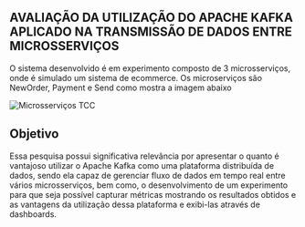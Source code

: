 ## AVALIAÇÃO DA UTILIZAÇÃO DO APACHE KAFKA APLICADO NA TRANSMISSÃO DE DADOS ENTRE MICROSSERVIÇOS

O sistema desenvolvido é em experimento composto de 3 microsserviços, onde é simulado um sistema de ecommerce. Os microserviços são NewOrder, Payment e Send como mostra a imagem abaixo

![Microsserviços TCC](https://user-images.githubusercontent.com/15522192/87034244-ec8f1080-c1bd-11ea-9b76-156dd5c8a634.jpg)

## Objetivo

Essa pesquisa possui significativa relevância por apresentar o quanto é vantajoso utilizar o Apache Kafka como uma plataforma distribuída de dados, sendo ela capaz de gerenciar fluxo de dados em tempo real entre vários microsserviços, bem como, o desenvolvimento de um experimento para que seja possível capturar métricas mostrando os resultados obtidos e as vantagens da utilização dessa plataforma e exibi-las através de dashboards.
